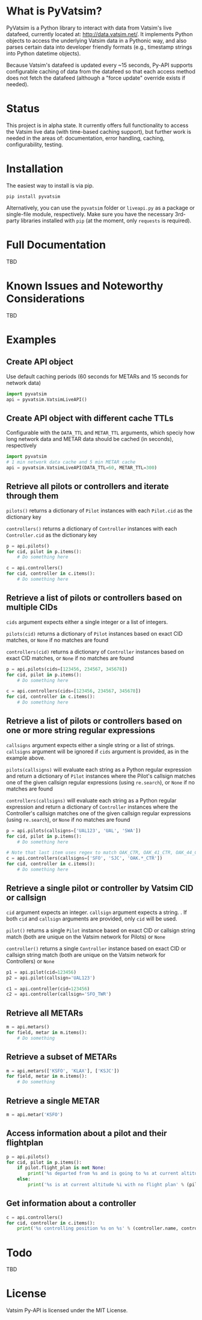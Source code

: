 # What is PyVatsim?
PyVatsim is a Python library to interact with data from Vatsim's live datafeed, currently located at: http://data.vatsim.net/. It implements Python objects to access the underlying Vatsim data in a Pythonic way, and also parses certain data into developer friendly formats (e.g., timestamp strings into Python datetime objects). 

Because Vatsim's datafeed is updated every ~15 seconds, Py-API supports configurable caching of data from the datafeed so that each access method does not fetch the datafeed (although a "force update" override exists if needed).

# Status
This project is in alpha state. It currently offers full functionality to access the Vatsim live data (with time-based caching support), but
further work is needed in the areas of: documentation, error handling, caching, configurability, testing.

# Installation

The easiest way to install is via pip.
```
pip install pyvatsim
```

Alternatively, you can use the `pyvatsim` folder or `liveapi.py` as a package or single-file module, respectively. Make sure you have the necessary 3rd-party libraries installed with `pip` (at the moment, only `requests` is required).



# Full Documentation
TBD

# Known Issues and Noteworthy Considerations
TBD

# Examples

## Create API object
Use default caching periods (60 seconds for METARs and 15 seconds for network data)
```python
import pyvatsim
api = pyvatsim.VatsimLiveAPI()
```

## Create API object with different cache TTLs
Configurable with the `DATA_TTL` and `METAR_TTL` arguments, which speciy how long network data and METAR data should be cached (in seconds), respectively
```python
import pyvatsim
# 1 min network data cache and 5 min METAR cache
api = pyvatsim.VatsimLiveAPI(DATA_TTL=60, METAR_TTL=300)
```

## Retrieve all pilots or controllers and iterate through them
`pilots()` returns a dictionary of `Pilot` instances with each `Pilot.cid` as the dictionary key

`controllers()` returns a dictionary of `Controller` instances with each `Controller.cid` as the dictionary key
```python
p = api.pilots()
for cid, pilot in p.items():
    # Do something here

c = api.controllers()
for cid, controller in c.items():
    # Do something here
```

## Retrieve a list of pilots  or controllers based on multiple CIDs
`cids` argument expects either a single integer or a list of integers.

`pilots(cid)` returns a dictionary of `Pilot` instances based on exact CID matches, or `None` if no matches are found

`controllers(cid)` returns a dictionary of `Controller` instances based on exact CID matches, or `None` if no matches are found
```python
p = api.pilots(cids=[123456, 234567, 345678])
for cid, pilot in p.items():
    # Do something here

c = api.controllers(cids=[123456, 234567, 345678])
for cid, controller in c.items():
    # Do something here
```

## Retrieve a list of pilots or controllers based on one or more string regular expressions
`callsigns` argument expects either a single string or a list of strings. `callsigns` argument will be ignored if `cids` argument is provided, as in the example above.

`pilots(callsigns)` will evaluate each string as a Python regular expression and return a dictionary of `Pilot` instances where the Pilot's callsign matches one of the given callsign regular expressions (using `re.search`), or `None` if no matches are found

`controllers(callsigns)` will evaluate each string as a Python regular expression and return a dictionary of `Controller` instances where the Controller's callsign matches one of the given callsign regular expressions (using `re.search`), or `None` if no matches are found
```python
p = api.pilots(callsigns=['UAL123', 'UAL', 'SWA'])
for cid, pilot in p.items():
    # Do something here

# Note that last item uses regex to match OAK_CTR, OAK_41_CTR, OAK_44_CTR, etc. but not OAK_GND
c = api.controllers(callsigns=['SFO', 'SJC', 'OAK.*_CTR'])
for cid, controller in c.items():
    # Do something here
```

## Retrieve a single pilot or controller by Vatsim CID or callsign
`cid` argument expects an integer. `callsign` argument expects a string. . If both `cid` and `callsign` arguments are provided, only `cid` will be used.

`pilot()` returns a single `Pilot` instance based on exact CID or callsign string match (both are unique on the Vatsim network for Pilots) or `None`

`controller()` returns a single `Controller` instance based on exact CID or callsign string match (both are unique on the Vatsim network for Controllers) or `None`
```python
p1 = api.pilot(cid=123456)
p2 = api.pilot(callsign='UAL123')

c1 = api.controller(cid=123456)
c2 = api.controller(callsign='SFO_TWR')
```

## Retrieve all METARs
```python
m = api.metars()
for field, metar in m.items():
    # Do something
```

## Retrieve a subset of METARs
```python
m = api.metars(['KSFO', 'KLAX'], ['KSJC'])
for field, metar in m.items():
    # Do something
```

## Retrieve a single METAR
```python
m = api.metar('KSFO')
```

## Access information about a pilot and their flightplan
```python
p = api.pilots()
for cid, pilot in p.items():
    if pilot.flight_plan is not None:
        print('%s departed from %s and is going to %s at current altitude %i' % (pilot.callsign, pilot.flight_plan.departure, pilot.flight_plan.arrival, pilot.altitude))
    else:
        print('%s is at current altitude %i with no flight plan' % (pilot.callsign, pilot.altitude))
```

## Get information about a controller
```python
c = api.controllers()
for cid, controller in c.items():
    print('%s controlling position %s on %s' % (controller.name, controller.callsign, controller.frequency))
```

# Todo
TBD

# License
Vatsim Py-API is licensed under the MIT License.
